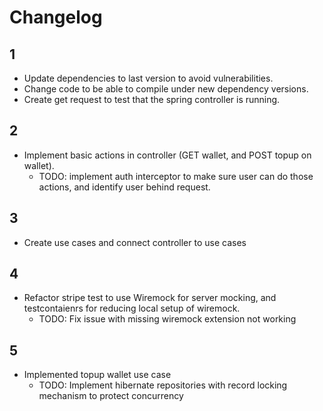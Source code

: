 # Changelog

## 1

- Update dependencies to last version to avoid vulnerabilities.
- Change code to be able to compile under new dependency versions.
- Create get request to test that the spring controller is running.

## 2

- Implement basic actions in controller (GET wallet, and POST topup on wallet).
  - TODO: implement auth interceptor to make sure user can do those actions,
  and identify user behind request.

## 3

- Create use cases and connect controller to use cases

## 4

- Refactor stripe test to use Wiremock for server mocking, and testcontaienrs
 for reducing local setup of wiremock.
  - TODO: Fix issue with missing wiremock extension not working

## 5

- Implemented topup wallet use case
  - TODO: Implement hibernate repositories with record locking mechanism to protect concurrency